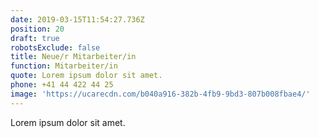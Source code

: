 ```yaml
---
date: 2019-03-15T11:54:27.736Z
position: 20
draft: true
robotsExclude: false
title: Neue/r Mitarbeiter/in
function: Mitarbeiter/in
quote: Lorem ipsum dolor sit amet.
phone: +41 44 422 44 25
image: 'https://ucarecdn.com/b040a916-382b-4fb9-9bd3-807b008fbae4/'
---
```

Lorem ipsum dolor sit amet.
